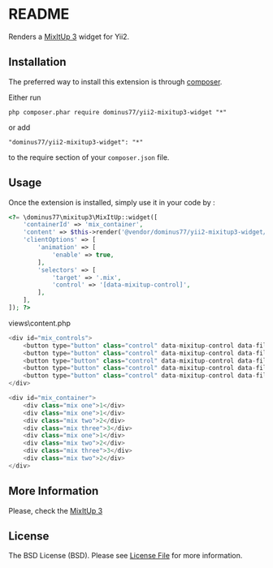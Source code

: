 README
======
Renders a [MixItUp 3](https://github.com/patrickkunka/mixitup/) widget for Yii2.

Installation
------------

The preferred way to install this extension is through [composer](http://getcomposer.org/download/).

Either run

```
php composer.phar require dominus77/yii2-mixitup3-widget "*"
```

or add

```
"dominus77/yii2-mixitup3-widget": "*"
```

to the require section of your `composer.json` file.


Usage
-----

Once the extension is installed, simply use it in your code by  :

```php
<?= \dominus77\mixitup3\MixItUp::widget([
    'containerId' => 'mix_container',
    'content' => $this->render('@vendor/dominus77/yii2-mixitup3-widget/views/content'), // example
    'clientOptions' => [
        'animation' => [
            'enable' => true,
        ],
        'selectors' => [
            'target' => '.mix',
            'control' => '[data-mixitup-control]',
        ],
    ],
]); ?>
```
views\content.php
```php
<div id="mix_controls">
    <button type="button" class="control" data-mixitup-control data-filter="all" >All</button>
    <button type="button" class="control" data-mixitup-control data-filter=".one" >One</button>
    <button type="button" class="control" data-mixitup-control data-filter=".two" >Two</button>
    <button type="button" class="control" data-mixitup-control data-filter=".three" >Three</button>
    <button type="button" class="control" data-mixitup-control data-filter="none" >None</button>
</div>

<div id="mix_container">
    <div class="mix one">1</div>
    <div class="mix one">1</div>
    <div class="mix two">2</div>
    <div class="mix three">3</div>
    <div class="mix one">1</div>
    <div class="mix two">2</div>
    <div class="mix three">3</div>
    <div class="mix two">2</div>
</div>
```

More Information
-----
Please, check the [MixItUp 3](https://github.com/patrickkunka/mixitup/)

License
-----
The BSD License (BSD). Please see [License File](https://github.com/Dominus77/yii2-mixitup3-widget/blob/master/LICENSE.md) for more information.